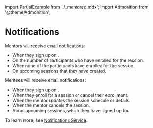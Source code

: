 import PartialExample from './_mentored.mdx';
import Admonition from '@theme/Admonition';

# Notifications

Mentors will receive email notifications:

* When they sign up on <PartialExample mentored />.
* On the number of participants who have enrolled for the session.
* When none of the participants have enrolled for the session.
* On upcoming sessions that they have created.

Mentees will receive email notifications:

* When they sign up on <PartialExample mentored />.
* When they enroll for a session or cancel their enrollment.
* When the mentor updates the session schedule or details.
* When the mentor cancels the session.
* About upcoming sessions, which they have signed up for.

<Admonition type="info">
<p>To learn more, see <a href="https://elevate-apis.shikshalokam.org/notification/api-doc">Notifications Service</a>.</p>
</Admonition>







